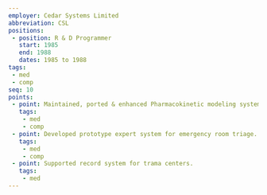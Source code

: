 ```yaml
---
employer: Cedar Systems Limited
abbreviation: CSL
positions:
 - position: R & D Programmer
   start: 1985
   end: 1988
   dates: 1985 to 1988
tags:
 - med
 - comp
seq: 10
points:
 - point: Maintained, ported & enhanced Pharmacokinetic modeling system.
   tags:
    - med
    - comp
 - point: Developed prototype expert system for emergency room triage.
   tags:
    - med
    - comp
 - point: Supported record system for trama centers.
   tags:
    - med
---
```

